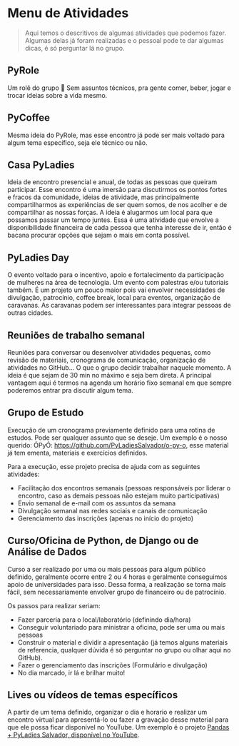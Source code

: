 # Menu de Atividades

> Aqui temos o descritivos de algumas atividades que podemos fazer. 
> Algumas delas já foram realizadas e o pessoal pode te dar algumas dicas, é só perguntar lá no grupo.

## PyRole

Um rolê do grupo 🧡
Sem assuntos técnicos, pra gente comer, beber, jogar e trocar ideias sobre a vida mesmo.

## PyCoffee

Mesma ideia do PyRole, mas esse encontro já pode ser mais voltado para algum tema específico, seja ele técnico ou não.

## Casa PyLadies

Ideia de encontro presencial e anual, de todas as pessoas que queiram participar. 
Esse encontro é uma imersão para discutirmos os pontos fortes e fracos da comunidade, ideias de atividade, 
mas principalmente compartilharmos as experiências de ser quem somos, de nos acolher e de compartilhar as nossas forças.
A ideia é alugarmos um local para que possamos passar um tempo juntes. Essa é uma atividade que envolve a 
disponibilidade financeira de cada pessoa que tenha interesse de ir, então é bacana procurar opções que sejam o mais em conta possível.

## PyLadies Day

O evento voltado para o incentivo, apoio e fortalecimento da participação de mulheres na área de tecnologia. 
Um evento com palestras e/ou tutoriais também. É um projeto um pouco maior pois vai envolver necessidades de divulgação, 
patrocínio, coffee break, local para eventos, organização de caravanas. As caravanas podem ser interessantes para integrar pessoas de outras cidades.

## Reuniões de trabalho semanal

Reuniões para conversar ou desenvolver atividades pequenas, como revisão de materiais, cronograma de comunicação, organização de atividades no GitHub... 
O que o grupo decidir trabalhar naquele momento. A ideia é que sejam de 30 min no máximo e seja bem direta. A principal vantagem aqui é termos na 
agenda um horário fixo semanal em que sempre poderemos entrar pra discutir algum tema.

## Grupo de Estudo

Execução de um cronograma previamente definido para uma rotina de estudos. Pode ser qualquer assunto que se deseje. 
Um exemplo é o nosso querido: ÓPyÓ: https://github.com/PyLadiesSalvador/o-py-o, esse material já tem ementa, materiais e exercícios definidos.

Para a execução, esse projeto precisa de ajuda com as seguintes atividades:

- Facilitação dos encontros semanais (pessoas responsáveis por liderar o encontro, caso as demais pessoas não estejam muito participativas)
- Envio semanal de e-mail com os assuntos da semana
- Divulgação semanal nas redes sociais e canais de comunicação
- Gerenciamento das inscrições (apenas no início do projeto)

## Curso/Oficina de Python, de Django ou de Análise de Dados

Curso a ser realizado por uma ou mais pessoas para algum público definido, geralmente ocorre entre 2 ou 4 horas e geralmente conseguimos 
apoio de universidades para isso. Dessa forma, a realização se torna mais fácil, sem necessariamente envolver grupo de financeiro ou de patrocínio.

Os passos para realizar seriam:

- Fazer parceria para o local/laboratório (definindo dia/hora)
- Conseguir voluntariado para ministrar a oficina, pode ser uma ou mais pessoas
- Construir o material e dividir a apresentação (já temos alguns materiais de referencia, qualquer dúvida é só perguntar no grupo ou olhar aqui no GitHub).
- Fazer o gerenciamento das inscrições (Formulário e divulgação)
- No dia marcado, ir lá e brilhar muito!

## Lives ou vídeos de temas específicos

A partir de um tema definido, organizar o dia  e horario e realizar um encontro virtual para apresentá-lo ou 
fazer a gravação desse material para que ele possa ficar disponível no YouTube. 
Um exemplo é o projeto [Pandas + PyLadies Salvador, disponível no YouTube](https://www.youtube.com/watch?v=yDZf4ZH-6A0&list=PLATgb4tUsVmfId0RgRyeJtrUS4ThDSFpf). 

